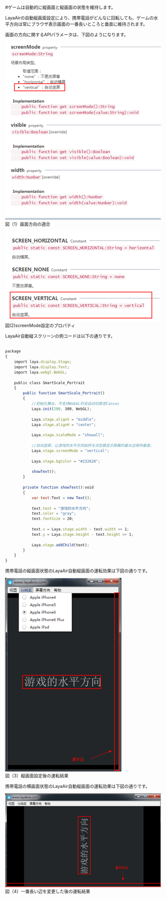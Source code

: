 #ゲームは自動的に縦画面と縦画面の状態を維持します。



LayaAirの自動縦画面設定により、携帯電話がどんなに回転しても、ゲームの水平方向は常にブラウザ表示画面の一番長いところと垂直に維持されます。

画面の方向に関するAPIパラメータは、下図のようになります。

​![blob.png](img/1.png)<br/>
図（1）画面方向の適合

​![blob.png](img/2.png)<br/>
図(2)screenMode設定のプロパティ



LayaAir自動縦スクリーンの例コードは以下の通りです。


```javascript

package 
{
    import laya.display.Stage;
    import laya.display.Text;
    import laya.webgl.WebGL;
 
    public class SmartScale_Portrait
    {
        public function SmartScale_Portrait() 
        {
            //初始化舞台，不支持WebGL时会自动切换至Canvas
            Laya.init(200, 300, WebGL);
             
            Laya.stage.alignV = "middle";
            Laya.stage.alignH = "center";
             
            Laya.stage.scaleMode = "showall";
 
            //自动竖屏，让游戏的水平方向始终与浏览器显示屏幕的最长边保持垂直。
            Laya.stage.screenMode = "vertical";
             
            Laya.stage.bgColor = "#232628";
             
            showText();
        }
         
        private function showText():void 
        {
            var text:Text = new Text();
             
            text.text = "游戏的水平方向";
            text.color = "gray";
            text.fontSize = 20;
             
            text.x = Laya.stage.width - text.width >> 1;
            text.y = Laya.stage.height - text.height >> 1;
             
            Laya.stage.addChild(text);
        }
    }
}

```




携帯電話の縦画面状態のLayaAir自動縦画面の運転効果は下図の通りです。

​![blob.png](img/3.png)<br/>
図（3）縦画面設定後の運転結果



携帯電話の横画面状態のLayaAir自動縦画面の運転効果は下図の通りです。

​![blob.png](img/4.png)<br/>
図（4）一番長い辺を変更した後の運転結果



